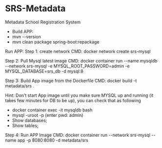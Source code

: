 # SRS-Metadata
Metadata School Registration System

 - Build APP:
  - mvn --version
  - mvn clean package spring-boot:repackage
 
Run APP:
  Step 1: create network
  CMD: docker network create srs-mysql
 
  Step 2: Pull Mysql latest image
  CMD:  docker container run --name mysqldb --network srs-mysql -e MYSQL_ROOT_PASSWORD=admin -e MYSQL_DATABASE=srs_db -d mysql:8
 
  Step 3: Build App image from the Dockerfile 
  CMD:  docker build -t metadata/srs .

  Hint: Don't start App image until you make sure MYSQL up and running (it takes few minutes for DB to be up), you can check that as following
  - docker container exec -it mysqldb bash
  - mysql -uroot -p  (enter pwd: admin)
  - Show databases;
  - Show tables;
 
  Step 4: Run APP Image
  CMD: docker container run --network srs-mysql --name app -p 8080:8080 -d metadata/srs



